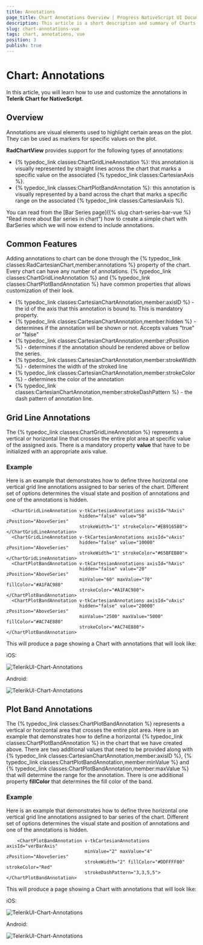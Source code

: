 ```yaml
---
title: Annotations
page_title: Chart Annotations Overview | Progress NativeScript UI Documentation
description: This article is a short description and summary of Charts annotations features.
slug: chart-annotations-vue
tags: chart, annotations, vue
position: 3
publish: true
---
```


# Chart: Annotations

In this article, you will learn how to use and customize the annotations in **Telerik Chart for NativeScript**.

## Overview

Annotations are visual elements used to highlight certain areas on the plot. They can be used as markers for specific values on the plot.

**RadChartView** provides support for the following types of annotations:

- {% typedoc_link classes:ChartGridLineAnnotation %}: this annotation is visually represented by straight lines across the chart that marks a specific value on the associated {% typedoc_link classes:CartesianAxis %}.
- {% typedoc_link classes:ChartPlotBandAnnotation %}: this annotation is visually represented by a band across the chart that marks a specific range on the associated {% typedoc_link classes:CartesianAxis %}.

You can read from the [Bar Series page]({% slug chart-series-bar-vue %} "Read more about Bar series in chart") how to create a simple chart with BarSeries which we will now extend to include annotations.

## Common Features

Adding annotations to chart can be done through the {% typedoc_link classes:RadCartesianChart,member:annotations %} property of the chart. Every chart can have any number of annotations.
{% typedoc_link classes:ChartGridLineAnnotation %} and {% typedoc_link classes:ChartPlotBandAnnotation %} have common properties that allows customization of their look.

- {% typedoc_link classes:CartesianChartAnnotation,member:axisID %} - the id of the axis that this annotation is bound to. This is mandatory property.
- {% typedoc_link classes:CartesianChartAnnotation,member:hidden %} -  determines if the annotation will be shown or not. Accepts values "true" or "false"
- {% typedoc_link classes:CartesianChartAnnotation,member:zPosition %} - determines if the annotation should be rendered above or bellow the series.
- {% typedoc_link classes:CartesianChartAnnotation,member:strokeWidth %} - determines the width of the stroked line
- {% typedoc_link classes:CartesianChartAnnotation,member:strokeColor %} - determines the color of the annotation
- {% typedoc_link classes:CartesianChartAnnotation,member:strokeDashPattern %} - the dash pattern of annotation line.

## Grid Line Annotations

The {% typedoc_link classes:ChartGridLineAnnotation %} represents a vertical or horizontal line that crosses the entire plot area at specific value of the assigned axis. There is a mandatory property **value** that have to be initialized with an appropriate axis value.



### Example
Here is an example that demonstrates how to define three horizontal one vertical grid line annotations assigned to bar series of the chart.  Different set of options determines the visual state and position of annotations and one of the annotations is hidden.

```
  <ChartGridLineAnnotation v-tkCartesianAnnotations axisId="hAxis"
                           hidden="false" value="50" zPosition="AboveSeries"
                           strokeWidth="1" strokeColor="#EB916580"></ChartGridLineAnnotation>
  <ChartGridLineAnnotation v-tkCartesianAnnotations axisId="vAxis"
                           hidden="false" value="10000" zPosition="AboveSeries"
                           strokeWidth="1" strokeColor="#65BFEB80"></ChartGridLineAnnotation>
  <ChartPlotBandAnnotation v-tkCartesianAnnotations axisId="hAxis"
                           hidden="false" value="20" zPosition="AboveSeries"
                           minValue="60" maxValue="70" fillColor="#A1FAC980"
                           strokeColor="#A1FAC980"></ChartPlotBandAnnotation>
  <ChartPlotBandAnnotation v-tkCartesianAnnotations axisId="vAxis"
                           hidden="false" value="20000" zPosition="AboveSeries"
                           minValue="2500" maxValue="5000" fillColor="#AC74E880"
                           strokeColor="#AC74E880"></ChartPlotBandAnnotation>
```

This will produce a page showing a Chart with annotations that will look like:

iOS:

![TelerikUI-Chart-Annotations](/controls/Angular/Chart/Images/grid_line_annotations_ios.png "Grid line annotations sample.")

Android:

![TelerikUI-Chart-Annotations](/controls/Angular/Chart/Images/grid_line_annotations_android.png "Grid line annotations sample.")


## Plot Band Annotations

The {% typedoc_link classes:ChartPlotBandAnnotation %} represents a vertical or horizontal area that crosses the entire plot area. Here is an example that demonstrates how to define a horizontal {% typedoc_link classes:ChartPlotBandAnnotation %} in the chart that we have created above.
There are two additional values that need to be provided along with {% typedoc_link classes:CartesianChartAnnotation,member:axisID %}, {% typedoc_link classes:ChartPlotBandAnnotation,member:minValue %} and {% typedoc_link classes:ChartPlotBandAnnotation,member:maxValue %} that will determine the range for the annotation. There is one additional property **fillColor** that determines the fill color of the band.


### Example
Here is an example that demonstrates how to define three horizontal one vertical grid line annotations assigned to bar series of the chart.  Different set of options determines the visual state and position of annotations and one of the annotations is hidden.

```
    <ChartPlotBandAnnotation v-tkCartesianAnnotations axisId="verBarAxis"
                             minValue="2" maxValue="4" zPosition="AboveSeries"
                             strokeWidth="2" fillColor="#DDFFFF00" strokeColor="Red"
                             strokeDashPattern="3,3,5,5"></ChartPlotBandAnnotation>
```

This will produce a page showing a Chart with annotations that will look like:

iOS:

![TelerikUI-Chart-Annotations](/controls/Angular/Chart/Images/plot-band-annotation-ios.png "Plot band annotations sample.")

Android:

![TelerikUI-Chart-Annotations](/controls/Angular/Chart/Images/plot-band-annotation-android.png "Plot band annotations sample.")
